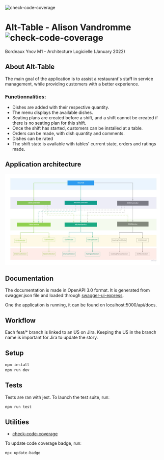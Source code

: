 ![check-code-coverage](https://img.shields.io/badge/code--coverage-96.44%25-brightgreen)

# Alt-Table - Alison Vandromme ![check-code-coverage](https://img.shields.io/badge/code--coverage-96.44%25-brightgreen)

Bordeaux Ynov M1 - Architecture Logicielle (January 2022)

## About Alt-Table

The main goal of the application is to assist a restaurant's staff in service management, while providing customers with a better experience. 

### Functionnalities: 

- Dishes are added with their respective quantity. 
- The menu displays the available dishes.
- Seating plans are created before a shift, and a shift cannot be created if there is no seating plan for this shift.
- Once the shift has started, customers can be installed at a table. 
- Orders can be made, with dish quantity and comments. 
- Dishes can be rated
- The shift state is available with tables' current state, orders and ratings made.

## Application architecture

<img src="./archi-current.jpg">


## Documentation

The documentation is made in OpenAPI 3.0 format.
It is generated from swagger.json file and loaded through [swagger-ui-express](https://github.com/scottie1984/swagger-ui-express).

One the application is running, it can be found on localhost:5000/api/docs.

## Workflow

Each feat/* branch is linked to an US on Jira. Keeping the US in the branch name is important for Jira to update the story. 

## Setup

```sh
npm install
npm run dev
```

## Tests

Tests are ran with jest. To launch the test suite, run: 

``` sh
npm run test
```

## Utilities

- [check-code-coverage](https://github.com/bahmutov/check-code-coverage)

To update code coverage badge, run: 

```sh
npx update-badge
```

